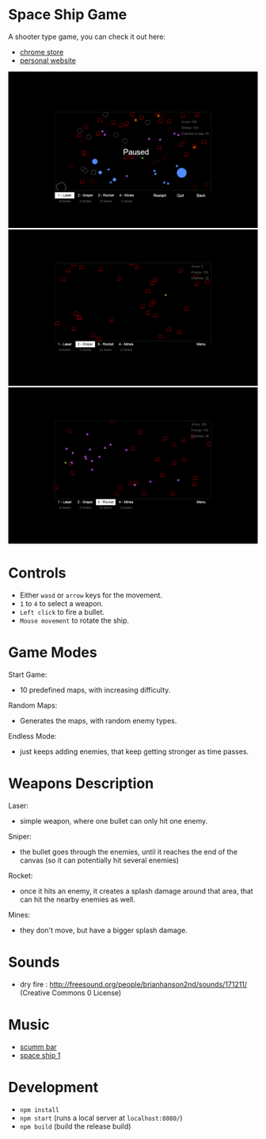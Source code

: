 Space Ship Game
===============


A shooter type game, you can check it out here:

- [chrome store](https://chrome.google.com/webstore/detail/space-ship-game/degnjhilepodhhbfomolhhohphgidmnn "chrome store")
- [personal website](http://nbpt.eu/games/space_ship "personal website")


![Promotion 1](images/promotion1.png "Promotion 1")
![Promotion 2](images/promotion2.png "Promotion 2")
![Promotion 3](images/promotion3.png "Promotion 3")


Controls
========

- Either `wasd` or `arrow` keys for the movement.
- `1` to `4` to select a weapon.
- `Left click` to fire a bullet.
- `Mouse movement` to rotate the ship.


Game Modes
==========


Start Game:

- 10 predefined maps, with increasing difficulty.

Random Maps:

- Generates the maps, with random enemy types.

Endless Mode:

- just keeps adding enemies, that keep getting stronger as time passes.


Weapons Description
===================


Laser:

- simple weapon, where one bullet can only hit one enemy.

Sniper:

- the bullet goes through the enemies, until it reaches the end of the canvas (so it can potentially hit several enemies)

Rocket:

- once it hits an enemy, it creates a splash damage around that area, that can hit the nearby enemies as well.

Mines:

- they don't move, but have a bigger splash damage.


Sounds
======

- dry fire : http://freesound.org/people/brianhanson2nd/sounds/171211/ (Creative Commons 0 License)

Music
=====

- [scumm bar](http://www.youtube.com/watch?v=39CSrCugHfA "scumm bar")
- [space ship 1](http://www.youtube.com/watch?v=MJhUJ7YV7EA "space ship 1")


# Development

- `npm install`
- `npm start` (runs a local server at `localhost:8080/`)
- `npm build` (build the release build)
